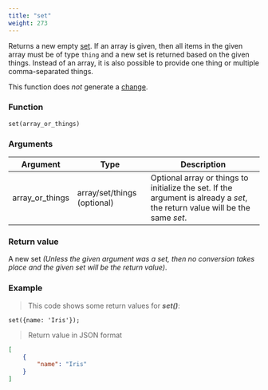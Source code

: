 ```yaml
---
title: "set"
weight: 273
---
```


Returns a new empty [set](../../data-types/set). If an array is given, then all items in the
given array must be of type `thing` and a new set is returned based on the
given things. Instead of an array, it is also possible to provide one thing or multiple comma-separated things.

This function does *not* generate a [change](../../overview/changes).

### Function

`set(array_or_things)`

### Arguments

Argument | Type | Description
-------- | ---- | -----------
array_or_things | array/set/things (optional) | Optional array or things to initialize the set. If the argument is already a *set*, the return value will be the same *set*.

### Return value

A new set *(Unless the given argument was a set, then no conversion takes place and the given set will be the return value)*.

### Example

> This code shows some return values for ***set()***:

```thingsdb,json_response
set({name: 'Iris'});
```

> Return value in JSON format

```json
[
    {
        "name": "Iris"
    }
]
```
